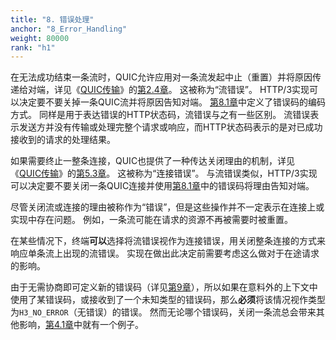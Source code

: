 ```yaml
---
title: "8. 错误处理"
anchor: "8_Error_Handling"
weight: 80000
rank: "h1"
---
```


在无法成功结束一条流时，QUIC允许应用对一条流发起中止（重置）并将原因传递给对端，详见《[QUIC传输]()》的[第2.4章]()。
这被称为“流错误”。
HTTP/3实现可以决定要不要关掉一条QUIC流并将原因告知对端。
[第8.1章]()中定义了错误码的编码方式。
同样是用于表达错误的HTTP状态码，流错误与之有一些区别。
流错误表示发送方并没有传输或处理完整个请求或响应，而HTTP状态码表示的是对已成功接收到的请求的处理结果。

如果需要终止一整条连接，QUIC也提供了一种传达关闭理由的机制，详见《[QUIC传输]()》的[第5.3章]()。
这被称为“连接错误”。
与流错误类似，HTTP/3实现可以决定要不要关闭一条QUIC连接并使用[第8.1章]()中的错误码将理由告知对端。

尽管关闭流或连接的理由被称作为“错误”，但是这些操作并不一定表示在连接上或实现中存在问题。
例如，一条流可能在请求的资源不再被需要时被重置。

在某些情况下，终端**可以**选择将流错误视作为连接错误，用关闭整条连接的方式来响应单条流上出现的流错误。
实现在做出此决定前需要考虑这么做对于在途请求的影响。

由于无需协商即可定义新的错误码（详见[第9章]()），所以如果在意料外的上下文中使用了某错误码，或接收到了一个未知类型的错误码，那么**必须**将该情况视作类型为`H3_NO_ERROR`（无错误）的错误。
然而无论哪个错误码，关闭一条流总会带来其他影响，[第4.1章]()中就有一个例子。
